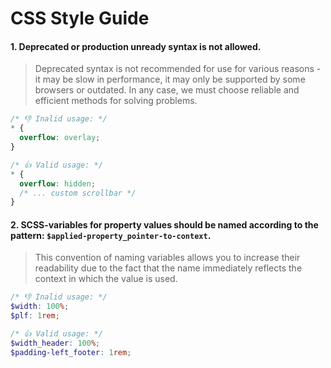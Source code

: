 # CSS Style Guide

#### 1. Deprecated or production unready syntax is not allowed.

> Deprecated syntax is not recommended for use for various reasons - it may be slow in performance, it may only be supported by some browsers or outdated. In any case, we must choose reliable and efficient methods for solving problems.

```css
/* 👎 Inalid usage: */
* {
  overflow: overlay;
}

/* 👍 Valid usage: */
* {
  overflow: hidden;
  /* ... custom scrollbar */
}
```

#### 2. SCSS-variables for property values should be named according to the pattern: `$applied-property_pointer-to-context`.

> This convention of naming variables allows you to increase their readability due to the fact that the name immediately reflects the context in which the value is used.

```scss
/* 👎 Inalid usage: */
$width: 100%;
$plf: 1rem;

/* 👍 Valid usage: */
$width_header: 100%;
$padding-left_footer: 1rem;
```
